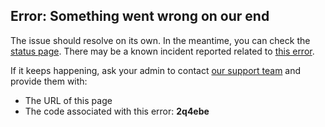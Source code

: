 ## Error: Something went wrong on our end

The issue should resolve on its own. In the meantime, you can check the [status page](https://confluence.status.atlassian.com/). There may be a known incident reported related to [this error](https://confluence.atlassian.com/confkb/getting-we-ve-hit-a-snag-error-message-when-viewing-confluence-pages-1095238852.html).

If it keeps happening, ask your admin to contact [our support team](https://support.atlassian.com/contact/) and provide them with:

- The URL of this page
- The code associated with this error: **2q4ebe**